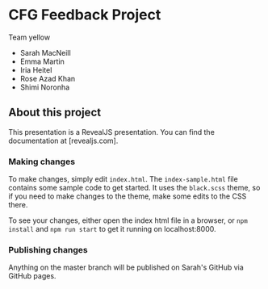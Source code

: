 # CFG Feedback Project
Team yellow
- Sarah MacNeill
- Emma Martin
- Iria Heitel
- Rose Azad Khan
- Shimi Noronha

## About this project
This presentation is a RevealJS presentation. You can find the documentation at [revealjs.com]. 

### Making changes

To make changes, simply edit `index.html`. The `index-sample.html` file contains some sample code to get started. It uses the `black.scss` theme, so if you need to make changes to the theme, make some edits to the CSS there.

To see your changes, either open the index html file in a browser, or `npm install` and `npm run start` to get it running on localhost:8000.

### Publishing changes

Anything on the master branch will be published on Sarah's GitHub via GitHub pages.

